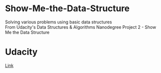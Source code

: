 # Show-Me-the-Data-Structure
Solving various problems using basic data structures  
From Udacity's Data Structures & Algorithms Nanodegree Project 2 - Show Me the Data Structure 

# Udacity
[Link](https://www.udacity.com/course/data-structures-and-algorithms-nanodegree--nd256)
